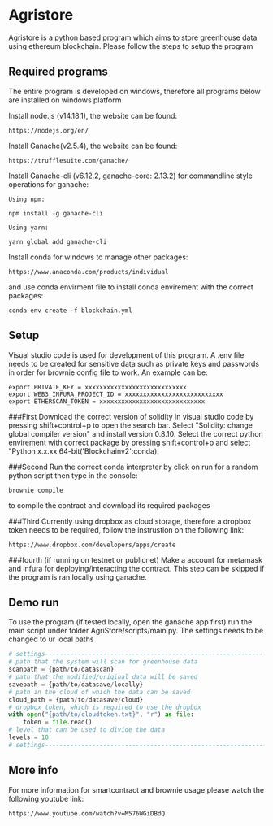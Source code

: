 # Agristore

Agristore is a python based program which aims to store greenhouse data using ethereum blockchain.
Please follow the steps to setup the program

## Required programs
The entire program is developed on windows, therefore all programs below are installed on windows platform

Install node.js (v14.18.1), the website can be found:
```
https://nodejs.org/en/
```

Install Ganache(v2.5.4), the website can be found:

```
https://trufflesuite.com/ganache/
```

Install Ganache-cli (v6.12.2, ganache-core: 2.13.2) for commandline style operations for ganache:
```
Using npm:

npm install -g ganache-cli

Using yarn:

yarn global add ganache-cli
```

Install conda for windows to manage other packages:
```
https://www.anaconda.com/products/individual
```
and use conda envirment file to install conda envirement with the correct packages: 
```
conda env create -f blockchain.yml
```
## Setup
Visual studio code is used for development of this program.
A .env file needs to be created for sensitive data such as private keys and passwords in order for brownie config file to work. An example can be:
```
export PRIVATE_KEY = xxxxxxxxxxxxxxxxxxxxxxxxxxxx
export WEB3_INFURA_PROJECT_ID = xxxxxxxxxxxxxxxxxxxxxxxxxxx
export ETHERSCAN_TOKEN = xxxxxxxxxxxxxxxxxxxxxxxxxxxxx
```
###First 
Download the correct version of solidity in visual studio code by pressing shift+control+p to open the search bar. Select "Solidity: change global compiler version" and install version 0.8.10.
Select the correct python envirement with correct package by pressing shift+control+p and select "Python x.x.xx 64-bit('Blockchainv2':conda).

###Second
Run the correct conda interpreter by click on run for a random python script then type in the console:
```
brownie compile
```
to compile the contract and download its required packages

###Third
Currently using dropbox as cloud storage, therefore a dropbox token needs to be required, follow the instrustion on the following link:
```
https://www.dropbox.com/developers/apps/create
```

###fourth (if running on testnet or publicnet)
Make a account for metamask and infura for deploying/interacting the contract. This step can be skipped if the program is ran locally using ganache.

## Demo run
To use the program (if tested locally, open the ganache app first) run the main script under folder AgriStore/scripts/main.py. The settings needs to be changed to ur local paths
```python
# settings---------------------------------------------------------------------
# path that the system will scan for greenhouse data
scanpath = {path/to/datascan}
# path that the modified/original data will be saved
savepath = {path/to/datasave/locally}
# path in the cloud of which the data can be saved
cloud_path = {path/to/datasave/cloud}
# dropbox token, which is required to use the dropbox
with open("{path/to/cloudtoken.txt}", "r") as file:
    token = file.read()
# level that can be used to divide the data
levels = 10
# settings---------------------------------------------------------------------
```

## More info
For more information for smartcontract and brownie usage please watch the following youtube link:
```
https://www.youtube.com/watch?v=M576WGiDBdQ
```
